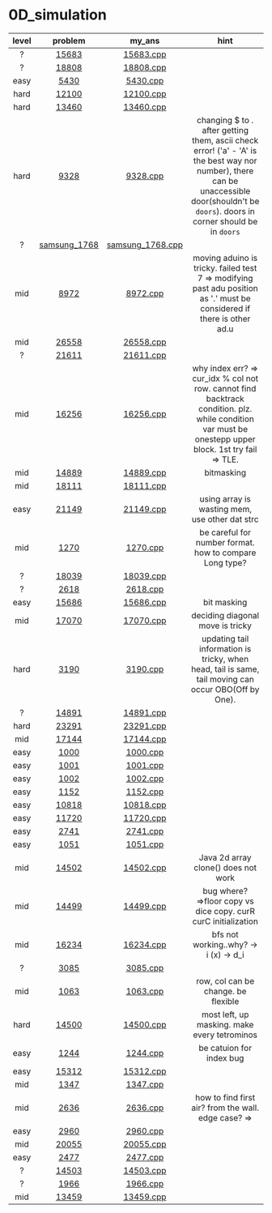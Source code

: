 # 0D_simulation
| level | problem | my_ans | hint |
| :--: | :--: | :--: | :--: |
| ? | [15683](https://www.acmicpc.net/problem/15683) | [15683.cpp](./15683/15683.cpp) |  |
| ? | [18808](https://www.acmicpc.net/problem/18808) | [18808.cpp](./18808/18808.cpp) |  |
| easy | [5430](https://www.acmicpc.net/problem/5430) | [5430.cpp](./5430/5430.cpp) |  |
| hard | [12100](https://www.acmicpc.net/problem/12100) | [12100.cpp](./12100/12100.cpp) |  |
| hard | [13460](https://www.acmicpc.net/problem/13460) | [13460.cpp](./13460/13460.cpp) |  |
| hard | [9328](https://www.acmicpc.net/problem/9328) | [9328.cpp](./9328/9328.cpp) | changing $ to . after getting them, ascii check error! ('a' - 'A' is the best way nor number), there can be unaccessible door(shouldn't be `doors`). doors in corner should be in `doors` |
| ? | [samsung_1768](https://www.acmicpc.net/problem/samsung_1768) | [samsung_1768.cpp](./samsung_1768/samsung_1768.cpp) |  |
| mid | [8972](https://www.acmicpc.net/problem/8972) | [8972.cpp](./8972/8972.cpp) | moving aduino is tricky. failed test 7 => modifying past adu position as '.' must be considered if there is other ad.u |
| mid | [26558](https://www.acmicpc.net/problem/26558) | [26558.cpp](./26558/26558.cpp) |  |
| ? | [21611](https://www.acmicpc.net/problem/21611) | [21611.cpp](./21611/21611.cpp) |  |
| mid | [16256](https://www.acmicpc.net/problem/16256) | [16256.cpp](./16256/16256.cpp) | why index err? => cur_idx % col not row. cannot find backtrack condition. plz. while condition var must be onestepp upper block. 1st try fail => TLE. |
| mid | [14889](https://www.acmicpc.net/problem/14889) | [14889.cpp](./14889/14889.cpp) | bitmasking |
| mid | [18111](https://www.acmicpc.net/problem/18111) | [18111.cpp](./18111/18111.cpp) |  |
| easy | [21149](https://www.acmicpc.net/problem/21149) | [21149.cpp](./21149/21149.cpp) | using array is wasting mem, use other dat strc |
| mid | [1270](https://www.acmicpc.net/problem/1270) | [1270.cpp](./1270/1270.cpp) | be careful for number format. how to compare Long type? |
| ? | [18039](https://www.acmicpc.net/problem/18039) | [18039.cpp](./18039/18039.cpp) |  |
| ? | [2618](https://www.acmicpc.net/problem/2618) | [2618.cpp](./2618/2618.cpp) |  |
| easy | [15686](https://www.acmicpc.net/problem/15686) | [15686.cpp](./15686/15686.cpp) | bit masking |
| mid | [17070](https://www.acmicpc.net/problem/17070) | [17070.cpp](./17070/17070.cpp) | deciding diagonal move is tricky |
| hard | [3190](https://www.acmicpc.net/problem/3190) | [3190.cpp](./3190/3190.cpp) | updating tail information is tricky, when head, tail is same, tail moving can occur OBO(Off by One). |
| ? | [14891](https://www.acmicpc.net/problem/14891) | [14891.cpp](./14891/14891.cpp) |  |
| hard | [23291](https://www.acmicpc.net/problem/23291) | [23291.cpp](./23291/23291.cpp) |  |
| mid | [17144](https://www.acmicpc.net/problem/17144) | [17144.cpp](./17144/17144.cpp) |  |
| easy | [1000](https://www.acmicpc.net/problem/1000) | [1000.cpp](./1000/1000.cpp) |  |
| easy | [1001](https://www.acmicpc.net/problem/1001) | [1001.cpp](./1001/1001.cpp) |  |
| easy | [1002](https://www.acmicpc.net/problem/1002) | [1002.cpp](./1002/1002.cpp) |  |
| easy | [1152](https://www.acmicpc.net/problem/1152) | [1152.cpp](./1152/1152.cpp) |  |
| easy | [10818](https://www.acmicpc.net/problem/10818) | [10818.cpp](./10818/10818.cpp) |  |
| easy | [11720](https://www.acmicpc.net/problem/11720) | [11720.cpp](./11720/11720.cpp) |  |
| easy | [2741](https://www.acmicpc.net/problem/2741) | [2741.cpp](./2741/2741.cpp) |  |
| easy | [1051](https://www.acmicpc.net/problem/1051) | [1051.cpp](./1051/1051.cpp) |  |
| mid | [14502](https://www.acmicpc.net/problem/14502) | [14502.cpp](./14502/14502.cpp) | Java 2d array clone() does not work |
| mid | [14499](https://www.acmicpc.net/problem/14499) | [14499.cpp](./14499/14499.cpp) | bug where? =>floor copy vs dice copy. curR curC initialization |
| mid | [16234](https://www.acmicpc.net/problem/16234) | [16234.cpp](./16234/16234.cpp) | bfs not working..why? -> i (x) -> d_i |
| ? | [3085](https://www.acmicpc.net/problem/3085) | [3085.cpp](./3085/3085.cpp) |  |
| mid | [1063](https://www.acmicpc.net/problem/1063) | [1063.cpp](./1063/1063.cpp) | row, col can be change. be flexible |
| hard | [14500](https://www.acmicpc.net/problem/14500) | [14500.cpp](./14500/14500.cpp) | most left, up masking. make every tetrominos |
| easy | [1244](https://www.acmicpc.net/problem/1244) | [1244.cpp](./1244/1244.cpp) | be catuion for index bug  |
| easy | [15312](https://www.acmicpc.net/problem/15312) | [15312.cpp](./15312/15312.cpp) |  |
| mid | [1347](https://www.acmicpc.net/problem/1347) | [1347.cpp](./1347/1347.cpp) |  |
| mid | [2636](https://www.acmicpc.net/problem/2636) | [2636.cpp](./2636/2636.cpp) | how to find first air? from the wall. edge case? =>  |
| easy | [2960](https://www.acmicpc.net/problem/2960) | [2960.cpp](./2960/2960.cpp) |  |
| mid | [20055](https://www.acmicpc.net/problem/20055) | [20055.cpp](./20055/20055.cpp) |  |
| easy | [2477](https://www.acmicpc.net/problem/2477) | [2477.cpp](./2477/2477.cpp) |  |
| ? | [14503](https://www.acmicpc.net/problem/14503) | [14503.cpp](./14503/14503.cpp) |  |
| ? | [1966](https://www.acmicpc.net/problem/1966) | [1966.cpp](./1966/1966.cpp) |  |
| mid | [13459](https://www.acmicpc.net/problem/13459) | [13459.cpp](./13459/13459.cpp) |  |
